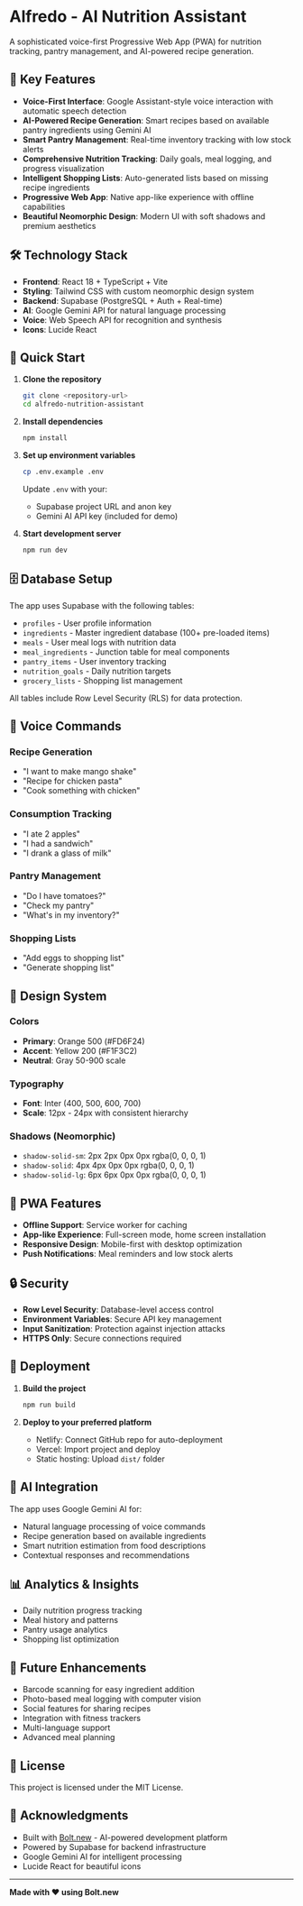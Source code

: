 # Alfredo - AI Nutrition Assistant

A sophisticated voice-first Progressive Web App (PWA) for nutrition tracking, pantry management, and AI-powered recipe generation.

## 🎤 Key Features

- **Voice-First Interface**: Google Assistant-style voice interaction with automatic speech detection
- **AI-Powered Recipe Generation**: Smart recipes based on available pantry ingredients using Gemini AI
- **Smart Pantry Management**: Real-time inventory tracking with low stock alerts
- **Comprehensive Nutrition Tracking**: Daily goals, meal logging, and progress visualization
- **Intelligent Shopping Lists**: Auto-generated lists based on missing recipe ingredients
- **Progressive Web App**: Native app-like experience with offline capabilities
- **Beautiful Neomorphic Design**: Modern UI with soft shadows and premium aesthetics

## 🛠️ Technology Stack

- **Frontend**: React 18 + TypeScript + Vite
- **Styling**: Tailwind CSS with custom neomorphic design system
- **Backend**: Supabase (PostgreSQL + Auth + Real-time)
- **AI**: Google Gemini API for natural language processing
- **Voice**: Web Speech API for recognition and synthesis
- **Icons**: Lucide React

## 🚀 Quick Start

1. **Clone the repository**
   ```bash
   git clone <repository-url>
   cd alfredo-nutrition-assistant
   ```

2. **Install dependencies**
   ```bash
   npm install
   ```

3. **Set up environment variables**
   ```bash
   cp .env.example .env
   ```
   
   Update `.env` with your:
   - Supabase project URL and anon key
   - Gemini AI API key (included for demo)

4. **Start development server**
   ```bash
   npm run dev
   ```

## 🗄️ Database Setup

The app uses Supabase with the following tables:
- `profiles` - User profile information
- `ingredients` - Master ingredient database (100+ pre-loaded items)
- `meals` - User meal logs with nutrition data
- `meal_ingredients` - Junction table for meal components
- `pantry_items` - User inventory tracking
- `nutrition_goals` - Daily nutrition targets
- `grocery_lists` - Shopping list management

All tables include Row Level Security (RLS) for data protection.

## 🎯 Voice Commands

### Recipe Generation
- "I want to make mango shake"
- "Recipe for chicken pasta"
- "Cook something with chicken"

### Consumption Tracking
- "I ate 2 apples"
- "I had a sandwich"
- "I drank a glass of milk"

### Pantry Management
- "Do I have tomatoes?"
- "Check my pantry"
- "What's in my inventory?"

### Shopping Lists
- "Add eggs to shopping list"
- "Generate shopping list"

## 🎨 Design System

### Colors
- **Primary**: Orange 500 (#FD6F24)
- **Accent**: Yellow 200 (#F1F3C2)
- **Neutral**: Gray 50-900 scale

### Typography
- **Font**: Inter (400, 500, 600, 700)
- **Scale**: 12px - 24px with consistent hierarchy

### Shadows (Neomorphic)
- `shadow-solid-sm`: 2px 2px 0px 0px rgba(0, 0, 0, 1)
- `shadow-solid`: 4px 4px 0px 0px rgba(0, 0, 0, 1)
- `shadow-solid-lg`: 6px 6px 0px 0px rgba(0, 0, 0, 1)

## 📱 PWA Features

- **Offline Support**: Service worker for caching
- **App-like Experience**: Full-screen mode, home screen installation
- **Responsive Design**: Mobile-first with desktop optimization
- **Push Notifications**: Meal reminders and low stock alerts

## 🔒 Security

- **Row Level Security**: Database-level access control
- **Environment Variables**: Secure API key management
- **Input Sanitization**: Protection against injection attacks
- **HTTPS Only**: Secure connections required

## 🚀 Deployment

1. **Build the project**
   ```bash
   npm run build
   ```

2. **Deploy to your preferred platform**
   - Netlify: Connect GitHub repo for auto-deployment
   - Vercel: Import project and deploy
   - Static hosting: Upload `dist/` folder

## 🤖 AI Integration

The app uses Google Gemini AI for:
- Natural language processing of voice commands
- Recipe generation based on available ingredients
- Smart nutrition estimation from food descriptions
- Contextual responses and recommendations

## 📊 Analytics & Insights

- Daily nutrition progress tracking
- Meal history and patterns
- Pantry usage analytics
- Shopping list optimization

## 🔮 Future Enhancements

- Barcode scanning for easy ingredient addition
- Photo-based meal logging with computer vision
- Social features for sharing recipes
- Integration with fitness trackers
- Multi-language support
- Advanced meal planning

## 📄 License

This project is licensed under the MIT License.

## 🙏 Acknowledgments

- Built with [Bolt.new](https://bolt.new) - AI-powered development platform
- Powered by Supabase for backend infrastructure
- Google Gemini AI for intelligent processing
- Lucide React for beautiful icons

---

**Made with ❤️ using Bolt.new**